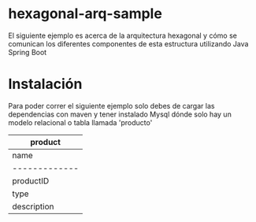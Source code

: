 # hexagonal-arq-sample
El siguiente ejemplo es acerca de la arquitectura hexagonal y cómo se comunican los diferentes componentes de esta estructura utilizando Java Spring Boot
# Instalación
Para poder correr el siguiente ejemplo solo debes de cargar las dependencias con maven y tener instalado Mysql dónde solo hay un modelo relacional o tabla llamada 'producto'

|             product           |
| ----------------------------- |
| name          | type          |
| ------------- | ------------- |
| productID     | Integer       |
| type          | String        |
| description   | String        |
